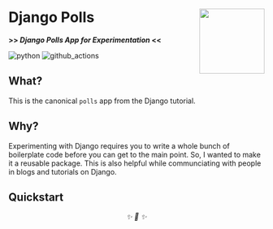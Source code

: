 <h1>Django Polls<img src='https://user-images.githubusercontent.com/30027932/149640721-177e46fc-f108-4cd7-a379-5446b414fd32.png' align='right' width='128' height='128'></h1>

<strong>>> <i>Django Polls App for Experimentation</i> <<</strong>

</div>

![python](https://img.shields.io/badge/Python-3776AB?style=for-the-badge&logo=python&logoColor=white)
![github_actions](https://img.shields.io/badge/GitHub_Actions-2088FF?style=for-the-badge&logo=github-actions&logoColor=white)

## What?

This is the canonical `polls` app from the Django tutorial.

## Why?

Experimenting with Django requires you to write a whole bunch of boilerplate code before you can get to the main point. So, I wanted to make it a reusable package. This is also helpful while communciating with people in blogs and tutorials on Django.

## Quickstart




<div align="center">
<i> ✨ 🍰 ✨ </i>
</div>
